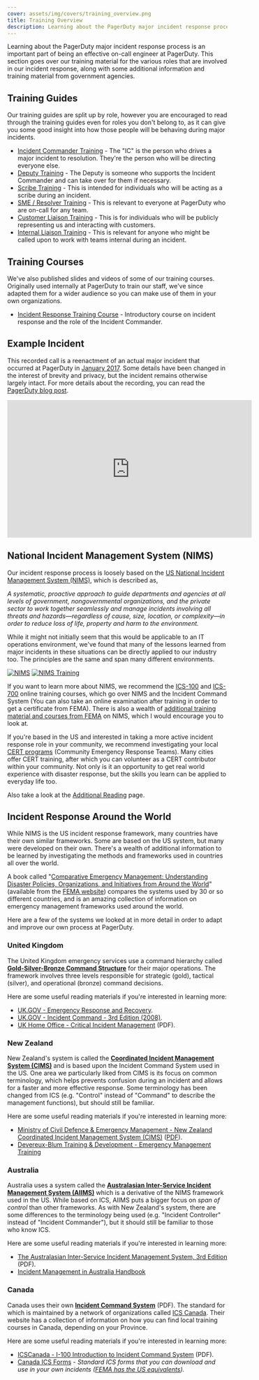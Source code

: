 ```yaml
---
cover: assets/img/covers/training_overview.png
title: Training Overview
description: Learning about the PagerDuty major incident response process is an important part of being an effective on-call engineer at PagerDuty. This section goes over our training material for the various roles that are involved in our incident response, along with some additional information and training material from government agencies.
---
```

Learning about the PagerDuty major incident response process is an important part of being an effective on-call engineer at PagerDuty. This section goes over our training material for the various roles that are involved in our incident response, along with some additional information and training material from government agencies.

## Training Guides
Our training guides are split up by role, however you are encouraged to read through the training guides even for roles you don't belong to, as it can give you some good insight into how those people will be behaving during major incidents.

* [Incident Commander Training](/training/incident_commander.md) - The "IC" is the person who drives a major incident to resolution. They're the person who will be directing everyone else.
* [Deputy Training](/training/deputy.md) - The Deputy is someone who supports the Incident Commander and can take over for them if necessary.
* [Scribe Training](/training/scribe.md) - This is intended for individuals who will be acting as a scribe during an incident.
* [SME / Resolver Training](/training/subject_matter_expert.md) - This is relevant to everyone at PagerDuty who are on-call for any team.
* [Customer Liaison Training](/training/customer_liaison.md) - This is for individuals who will be publicly representing us and interacting with customers.
* [Internal Liaison Training](/training/internal_liaison.md) - This is relevant for anyone who might be called upon to work with teams internal during an incident.

## Training Courses
We've also published slides and videos of some of our training courses. Originally used internally at PagerDuty to train our staff, we've since adapted them for a wider audience so you can make use of them in your own organizations.

* [Incident Response Training Course](/training/courses/incident_response.md) - Introductory course on incident response and the role of the Incident Commander.

## Example Incident
This recorded call is a reenactment of an actual major incident that occurred at PagerDuty in [January 2017](https://status.pagerduty.com/incidents/510k1bnvwv6g). Some details have been changed in the interest of brevity and privacy, but the incident remains otherwise largely intact. For more details about the recording, you can read the [PagerDuty blog post](https://www.pagerduty.com/blog/incident-response-reenactment/).

<iframe width="560" height="315" src="https://www.youtube-nocookie.com/embed/vw6I5DYWkNA?rel=0" frameborder="0" allow="autoplay; encrypted-media" allowfullscreen></iframe>

## National Incident Management System (NIMS)
Our incident response process is loosely based on the [US National Incident Management System (NIMS)](https://www.fema.gov/national-incident-management-system), which is described as,

  _A systematic, proactive approach to guide departments and agencies at all levels of government, nongovernmental organizations, and the private sector to work together seamlessly and manage incidents involving all threats and hazards—regardless of cause, size, location, or complexity—in order to reduce loss of life, property and harm to the environment._

While it might not initially seem that this would be applicable to an IT operations environment, we've found that many of the lessons learned from major incidents in these situations can be directly applied to our industry too. The principles are the same and span many different environments.

[![NIMS](../assets/img/thumbnails/nims_core.png)](https://www.fema.gov/pdf/emergency/nims/NIMS_core.pdf) [![NIMS Training](../assets/img/thumbnails/nims_training.png)](https://www.fema.gov/pdf/emergency/nims/nims_training_program.pdf)

If you want to learn more about NIMS, we recommend the [ICS-100](https://training.fema.gov/is/courseoverview.aspx?code=IS-100.b) and [ICS-700](https://training.fema.gov/is/courseoverview.aspx?code=IS-700.a) online training courses, which go over NIMS and the Incident Command System (You can also take an online examination after training in order to get a certificate from FEMA). There is also a wealth of [additional training material and courses from FEMA](https://training.fema.gov/nims/) on NIMS, which I would encourage you to look at.

If you're based in the US and interested in taking a more active incident response role in your community, we recommend investigating your local [CERT programs](https://www.fema.gov/community-emergency-response-teams) (Community Emergency Response Teams). Many cities offer CERT training, after which you can volunteer as a CERT contributor within your community. Not only is it an opportunity to get real world experience with disaster response, but the skills you learn can be applied to everyday life too.

Also take a look at the [Additional Reading](/resources/reading) page.

## Incident Response Around the World
While NIMS is the US incident response framework, many countries have their own similar frameworks. Some are based on the US system, but many were developed on their own. There's a wealth of additional information to be learned by investigating the methods and frameworks used in countries all over the world.

A book called "[Comparative Emergency Management: Understanding Disaster Policies, Organizations, and Initiatives from Around the World](https://training.fema.gov/hiedu/aemrc/booksdownload/compemmgmtbookproject/)" (available from the [FEMA website](https://training.fema.gov/hiedu/aemrc/)) compares the systems used by 30 or so different countries, and is an amazing collection of information on emergency management frameworks used around the world.

Here are a few of the systems we looked at in more detail in order to adapt and improve our own process at PagerDuty.

### United Kingdom

The United Kingdom emergency services use a command hierarchy called [**Gold-Silver-Bronze Command Structure**](https://en.wikipedia.org/wiki/Gold%E2%80%93silver%E2%80%93bronze_command_structure) for their major operations. The framework involves three levels responsible for strategic (gold), tactical (silver), and operational (bronze) command decisions.

Here are some useful reading materials if you're interested in learning more:

* [UK.GOV - Emergency Response and Recovery](https://www.gov.uk/guidance/emergency-response-and-recovery).
* [UK.GOV - Incident Command - 3rd Edition (2008)](https://www.gov.uk/government/publications/fire-and-rescue-manual-volume-1-incident-command).
* [UK Home Office - Critical Incident Management](https://assets.publishing.service.gov.uk/government/uploads/system/uploads/attachment_data/file/735103/critical-incident-management-v12.0ext.pdf) (PDF).


### New Zealand

New Zealand's system is called the [**Coordinated Incident Management System (CIMS)**](https://en.wikipedia.org/wiki/Coordinated_Incident_Management_System) and is based upon the Incident Command System used in the US. One area we particularly liked from CIMS is its focus on common terminology, which helps prevents confusion during an incident and allows for a faster and more effective response. Some terminology has been changed from ICS (e.g. "Control" instead of "Command" to describe the management functions), but should still be familiar.

Here are some useful reading materials if you're interested in learning more:

* [Ministry of Civil Defence & Emergency Management - New Zealand Coordinated Incident Management System (CIMS)](https://www.civildefence.govt.nz/resources/new-zealand-coordinated-incident-management-system-cims-2nd-edition/) ([PDF](https://www.civildefence.govt.nz/assets/Uploads/publications/CIMS-2nd-edition.pdf)).
* [Devereux-Blum Training & Development - Emergency Management Training](https://www.emergencymanagement.co.nz/)

### Australia

Australia uses a system called the [**Australasian Inter-Service Incident Management System (AIIMS)**](https://en.wikipedia.org/wiki/Australasian_Inter-Service_Incident_Management_System) which is a derivative of the NIMS framework used in the US. While based on ICS, AIIMS puts a bigger focus on _span of control_ than other frameworks. As with New Zealand's system, there are some differences to the terminology being used (e.g. "Incident Controller" instead of "Incident Commander"), but it should still be familiar to those who know ICS.

Here are some useful reading materials if you're interested in learning more:

* [The Australasian Inter-Service Incident Management System, 3rd Edition](https://training.fema.gov/hiedu/docs/cem/comparative%20em%20-%20session%2021%20-%20handout%2021-1%20aiims%20manual.pdf) (PDF).
* [Incident Management in Australia Handbook](https://knowledge.aidr.org.au/resources/handbook-14-incident-management-in-australia/)

### Canada

Canada uses their own [**Incident Command System**](http://www.icscanada.ca/images/upload//ICS%20OPS%20Description2012.pdf) (PDF). The standard for which is maintained by a network of organizations called [ICS Canada](http://www.icscanada.ca/en/home.html). Their website has a collection of information on how you can find local training courses in Canada, depending on your Province.

Here are some useful reading materials if you're interested in learning more:

* [ICSCanada - I-100 Introduction to Incident Command System](http://www.aema.alberta.ca/documents/studentreferencenote86439.pdf) (PDF).
* [Canada ICS Forms](http://www.icscanada.ca/en/Forms.html) - _Standard ICS forms that you can download and use in your own incidents ([FEMA has the US equivalents](https://training.fema.gov/icsresource/icsforms.aspx))._
